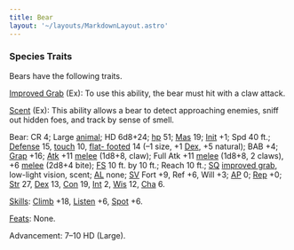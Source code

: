 ```yaml
---
title: Bear
layout: '~/layouts/MarkdownLayout.astro'
---
```

### Species Traits

Bears have the following traits.

[Improved Grab](/modern.d20.srd/special.abilities/improved.grab) (Ex): To use
this ability, the bear must hit with a claw attack.

[Scent](/modern.d20.srd/special.abilities/scent) (Ex): This ability allows a
bear to detect approaching enemies, sniff out hidden foes, and track by sense
of smell.

Bear: CR 4; Large [animal](/modern.d20.srd/creature.types/animal); HD 6d8+24;
[hp](/modern.d20.srd/combat/hit.points) 51;
[Mas](/modern.d20.srd/creatures/creature.overview) 19;
[Init](/modern.d20.srd/combat/initiative) +1; Spd 40 ft.;
[Defense](/modern.d20.srd/combat/defense) 15,
[touch](/modern.d20.srd/combat/attack.actions) 10, [flat- footed](/modern.d20.srd/combat/surprise) 14 (–1 size, +1
[Dex](/modern.d20.srd/basics/ability.scores), +5 natural); BAB +4;
[Grap](/modern.d20.srd/combat/grapple) +16;
[Atk](/modern.d20.srd/combat/attack.roll) +11
[melee](/modern.d20.srd/combat/attack.roll) (1d8+8, claw); Full Atk +11
[melee](/modern.d20.srd/combat/attack.roll) (1d8+8, 2 claws), +6
[melee](/modern.d20.srd/combat/attack.roll) (2d8+4 bite);
[FS](/modern.d20.srd/creatures/creature.overview) 10 ft. by 10 ft.; Reach 10
ft.; [SQ](/modern.d20.srd/creatures/creature.overview) [improved grab](/modern.d20.srd/special.abilities/improved.grab), low-light vision,
scent; [AL](/modern.d20.srd/basics/allegiances) none;
[SV](/modern.d20.srd/basics/saving.throws) Fort +9, Ref +6, Will +3;
[AP](/modern.d20.srd/creatures/creature.overview) 0;
[Rep](/modern.d20.srd/creatures/creature.overview) +0;
[Str](/modern.d20.srd/basics/ability.scores) 27,
[Dex](/modern.d20.srd/basics/ability.scores) 13,
[Con](/modern.d20.srd/basics/ability.scores) 19,
[Int](/modern.d20.srd/basics/ability.scores) 2,
[Wis](/modern.d20.srd/basics/ability.scores) 12,
[Cha](/modern.d20.srd/basics/ability.scores) 6.

[Skills](/modern.d20.srd/skills): [Climb](/modern.d20.srd/skills/climb) +18,
[Listen](/modern.d20.srd/skills/listen) +6,
[Spot](/modern.d20.srd/skills/spot) +6.

[Feats](/modern.d20.srd/feats): None.

Advancement: 7–10 HD (Large).

